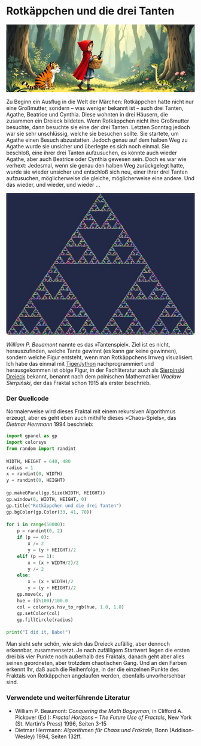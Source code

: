 # Rotkäppchen und die drei Tanten

[![](images/rotkaeppchen-b.jpg)](https://www.flickr.com/photos/schockwellenreiter/54602929149/)

Zu Beginn ein Ausflug in die Welt der Märchen: Rotkäppchen hatte nicht nur eine Großmutter, sondern – was weniger bekannt ist – auch drei Tanten, Agathe, Beatrice und Cynthia. Diese wohnten in drei Häusern, die zusammen ein Dreieck bildeten. Wenn Rotkäppchen nicht ihre Großmutter besuchte, dann besuchte sie eine der drei Tanten. Letzten Sonntag jedoch war sie sehr unschlüssig, welche sie besuchen sollte. Sie startete, um Agathe einen Besuch abzustatten. Jedoch genau auf dem halben Weg zu Agathe wurde sie unsicher und überlegte es sich noch einmal. Sie beschloß, eine ihrer drei Tanten aufzusuchen, es könnte auch wieder Agathe, aber auch Beatrice oder Cynthia gewesen sein. Doch es war wie verhext: Jedesmal, wenn sie genau den halben Weg zurückgelegt hatte, wurde sie wieder unsicher und entschloß sich neu, einer ihrer drei Tanten aufzusuchen, möglicherweise die gleiche, möglicherweise eine andere. Und das wieder, und wieder, und wieder …

[![Das Tantenspiel](images/rotkaeppchen-o.jpg)](https://www.flickr.com/photos/schockwellenreiter/54602847798/)

*William P. Beuamont* nannte es das »Tantenspiel«. Ziel ist es nicht, herauszufinden, welche Tante gewinnt (es kann gar keine gewinnen), sondern welche Figur entsteht, wenn man Rotkäppchens Irrweg visualisiert. Ich habe das einmal mit [TigerJython](http://cognitiones.kantel-chaos-team.de/programmierung/python/tigerjython.html) nachprogrammiert und herausgekommen ist obige Figur, in der Fachliteratur auch als [Sierpinski Dreieck](https://de.wikipedia.org/wiki/Sierpinski-Dreieck) bekannt, benannt nach dem polnischen Mathematiker *Wacław Sierpiński*, der das Fraktal schon 1915 als erster beschrieb.

### Der Quellcode

Normalerweise wird dieses Fraktal mit einem rekursiven Algorithmus erzeugt, aber es geht eben auch mithilfe dieses »Chaos-Spiels«, das *Dietmar Herrmann* 1994 beschrieb:

~~~py title="Rotkäppchen und die drei Tanten" linenums="1"
import gpanel as gp
import colorsys
from random import randint

WIDTH, HEIGHT = 640, 480
radius = 1
x = randint(0, WIDTH)
y = randint(0, HEIGHT)

gp.makeGPanel(gp.Size(WIDTH, HEIGHT))
gp.window(0, WIDTH, HEIGHT, 0)
gp.title("Rotkäppchen und die drei Tanten")
gp.bgColor(gp.Color(33, 41, 70))

for i in range(50000):
    p = randint(0, 2)
    if (p == 0):
        x /= 2
        y = (y + HEIGHT)/2
    elif (p == 1):
        x = (x + WIDTH/2)/2
        y /= 2
    else:
        x = (x + WIDTH)/2
        y = (y + HEIGHT)/2
    gp.move(x, y)
    hue = (i%100)/100.0
    col = colorsys.hsv_to_rgb(hue, 1.0, 1.0)
    gp.setColor(col)
    gp.fillCircle(radius)

print("I did it, Babe!")
~~~

Man sieht sehr schön, wie sich das Dreieck zufällig, aber dennoch erkennbar, zusammensetzt. Je nach zufälligem Startwert liegen die ersten drei bis vier Punkte noch außerhalb des Fraktals, danach geht aber alles seinen geordneten, aber trotzdem chaotischen Gang. Und an den Farben erkennt Ihr, daß auch die Reihenfolge, in der die einzelnen Punkte des Fraktals von Rotkäppchen angelaufen werden, ebenfalls unvorhersehbar sind.

### Verwendete und weiterführende Literatur

- William P. Beaumont: *Conquering the Math Bogeyman*, in Clifford A. Pickover (Ed.): *Fractal Horizons – The Future Use of Fractals*, New York (St. Martin's Press) 1996, Seiten 3-15
- Dietmar Herrmann: *Algorithmen für Chaos und Fraktale*, Bonn (Addison-Wesley) 1994, Seiten 132ff.